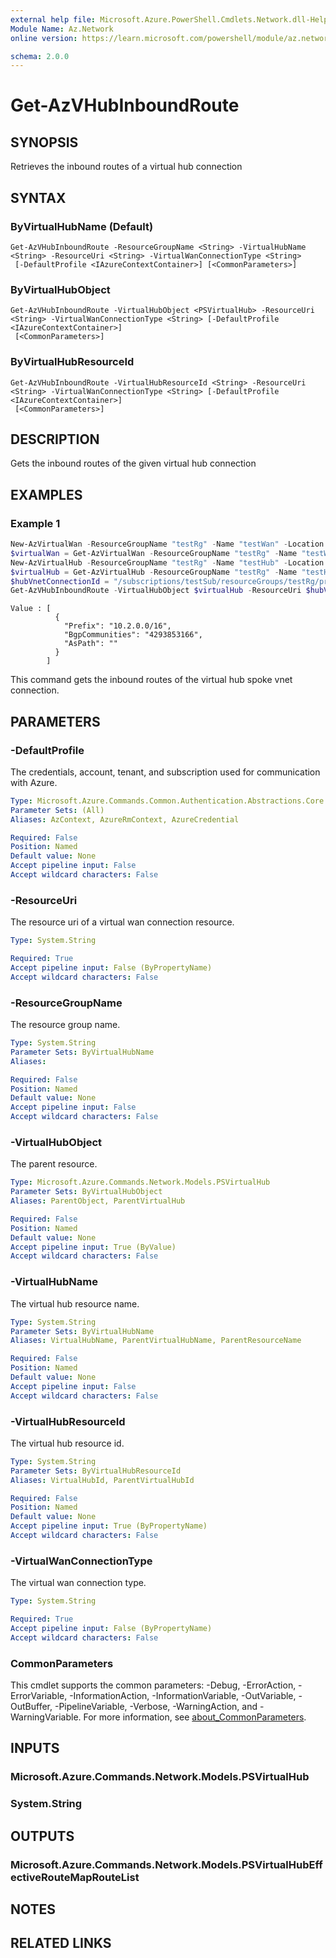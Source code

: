 ```yaml
---
external help file: Microsoft.Azure.PowerShell.Cmdlets.Network.dll-Help.xml
Module Name: Az.Network
online version: https://learn.microsoft.com/powershell/module/az.network/get-azVHubInboundRoute

schema: 2.0.0
---
```


# Get-AzVHubInboundRoute

## SYNOPSIS
Retrieves the inbound routes of a virtual hub connection

## SYNTAX

### ByVirtualHubName (Default)
```
Get-AzVHubInboundRoute -ResourceGroupName <String> -VirtualHubName <String> -ResourceUri <String> -VirtualWanConnectionType <String>
 [-DefaultProfile <IAzureContextContainer>] [<CommonParameters>]
```

### ByVirtualHubObject
```
Get-AzVHubInboundRoute -VirtualHubObject <PSVirtualHub> -ResourceUri <String> -VirtualWanConnectionType <String> [-DefaultProfile <IAzureContextContainer>]
 [<CommonParameters>]
```

### ByVirtualHubResourceId
```
Get-AzVHubInboundRoute -VirtualHubResourceId <String> -ResourceUri <String> -VirtualWanConnectionType <String> [-DefaultProfile <IAzureContextContainer>]
 [<CommonParameters>]
```

## DESCRIPTION
Gets the inbound routes of the given virtual hub connection

## EXAMPLES

### Example 1

```powershell
New-AzVirtualWan -ResourceGroupName "testRg" -Name "testWan" -Location "westcentralus" -VirtualWANType "Standard" -AllowVnetToVnetTraffic -AllowBranchToBranchTraffic
$virtualWan = Get-AzVirtualWan -ResourceGroupName "testRg" -Name "testWan"
New-AzVirtualHub -ResourceGroupName "testRg" -Name "testHub" -Location "westcentralus" -AddressPrefix "10.0.0.0/16" -VirtualWan $virtualWan
$virtualHub = Get-AzVirtualHub -ResourceGroupName "testRg" -Name "testHub"
$hubVnetConnectionId = "/subscriptions/testSub/resourceGroups/testRg/providers/Microsoft.Network/virtualHubs/testHub/hubVirtualNetworkConnections/testCon"
Get-AzVHubInboundRoute -VirtualHubObject $virtualHub -ResourceUri $hubVnetConnectionId -VirtualWanConnectionType "HubVirtualNetworkConnection"
``` 

```output
Value : [
          {
            "Prefix": "10.2.0.0/16",
            "BgpCommunities": "4293853166",
            "AsPath": ""
          }
        ]
```

This command gets the inbound routes of the virtual hub spoke vnet connection.

## PARAMETERS

### -DefaultProfile
The credentials, account, tenant, and subscription used for communication with Azure.

```yaml
Type: Microsoft.Azure.Commands.Common.Authentication.Abstractions.Core.IAzureContextContainer
Parameter Sets: (All)
Aliases: AzContext, AzureRmContext, AzureCredential

Required: False
Position: Named
Default value: None
Accept pipeline input: False
Accept wildcard characters: False
```

### -ResourceUri
The resource uri of a virtual wan connection resource.

```yaml
Type: System.String

Required: True
Accept pipeline input: False (ByPropertyName)
Accept wildcard characters: False
```

### -ResourceGroupName
The resource group name.

```yaml
Type: System.String
Parameter Sets: ByVirtualHubName
Aliases:

Required: False
Position: Named
Default value: None
Accept pipeline input: False
Accept wildcard characters: False
```

### -VirtualHubObject
The parent resource.

```yaml
Type: Microsoft.Azure.Commands.Network.Models.PSVirtualHub
Parameter Sets: ByVirtualHubObject
Aliases: ParentObject, ParentVirtualHub

Required: False
Position: Named
Default value: None
Accept pipeline input: True (ByValue)
Accept wildcard characters: False
```

### -VirtualHubName
The virtual hub resource name.

```yaml
Type: System.String
Parameter Sets: ByVirtualHubName
Aliases: VirtualHubName, ParentVirtualHubName, ParentResourceName

Required: False
Position: Named
Default value: None
Accept pipeline input: False
Accept wildcard characters: False
```

### -VirtualHubResourceId
The virtual hub resource id.

```yaml
Type: System.String
Parameter Sets: ByVirtualHubResourceId
Aliases: VirtualHubId, ParentVirtualHubId

Required: False
Position: Named
Default value: None
Accept pipeline input: True (ByPropertyName)
Accept wildcard characters: False
```

### -VirtualWanConnectionType
The virtual wan connection type.

```yaml
Type: System.String

Required: True
Accept pipeline input: False (ByPropertyName)
Accept wildcard characters: False
```

### CommonParameters
This cmdlet supports the common parameters: -Debug, -ErrorAction, -ErrorVariable, -InformationAction, -InformationVariable, -OutVariable, -OutBuffer, -PipelineVariable, -Verbose, -WarningAction, and -WarningVariable. For more information, see [about_CommonParameters](http://go.microsoft.com/fwlink/?LinkID=113216).

## INPUTS

### Microsoft.Azure.Commands.Network.Models.PSVirtualHub

### System.String

## OUTPUTS

### Microsoft.Azure.Commands.Network.Models.PSVirtualHubEffectiveRouteMapRouteList

## NOTES

## RELATED LINKS
